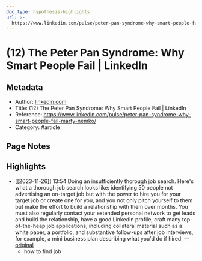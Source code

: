 ```yaml
---
doc_type: hypothesis-highlights
url: >-
  https://www.linkedin.com/pulse/peter-pan-syndrome-why-smart-people-fail-marty-nemko/
---
```


# (12) The Peter Pan Syndrome: Why Smart People Fail | LinkedIn

## Metadata
- Author: [linkedin.com]()
- Title: (12) The Peter Pan Syndrome: Why Smart People Fail | LinkedIn
- Reference: https://www.linkedin.com/pulse/peter-pan-syndrome-why-smart-people-fail-marty-nemko/
- Category: #article

## Page Notes
## Highlights
- [[2023-11-26]] 13:54 Doing an insufficiently thorough job search. Here's what a thorough job search looks like: identifying 50 people not advertising an on-target job but with the power to hire you for your target job or create one for you, and you not only pitch yourself to them but make the effort to build a relationship with them over months. You must also regularly contact your extended personal network to get leads and build the relationship, have a good LinkedIn profile, craft many top-of-the-heap job applications, including collateral material such as a white paper, a portfolio, and substantive follow-ups after job interviews, for example, a mini business plan describing what you'd do if hired. — [original](https://hyp.is/56D9cIxaEe6v4TfpDsh32w/www.linkedin.com/pulse/peter-pan-syndrome-why-smart-people-fail-marty-nemko/)
    - how to find job



